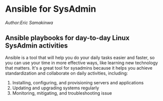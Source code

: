 # Ansible for SysAdmin
*Author:Eric Samakinwa*

## Ansible playbooks for day-to-day Linux SysAdmin activities
Ansible is a tool that will help you do your daily tasks easier and faster, so you can use your time in more effective ways, like learning new technology that matters. It's a great tool for sysadmins because it helps you achieve standardization and collaborate on daily activities, including:

1. Installing, configuring, and provisioning servers and applications
2. Updating and upgrading systems regularly
3. Monitoring, mitigating, and troubleshooting issue

